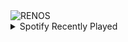 <div align="justify">
<picture>
    <source media="(prefers-color-scheme: dark)" srcset="https://i.ibb.co/bF4szZZ/output-gif.gif">
    <source media="(prefers-color-scheme: light)" srcset="https://i.ibb.co/bF4szZZ/output-gif.gif">
    <img alt="RENOS" src="https://i.ibb.co/bF4szZZ/output-gif.gif">
</picture>
<details>
<summary>Spotify Recently Played</summary>
<img src="https://spotify-recently-played-readme.vercel.app/api?user=31d6d6zerc5ct6kck32na2ozsqf4&unique=1&width=400" alt="Spotify" />
</details>
</div>

<!-- Image deletion URL: https://ibb.co/BGhyqxx/4351e7113de949a792f2d8f8fef078ab -->